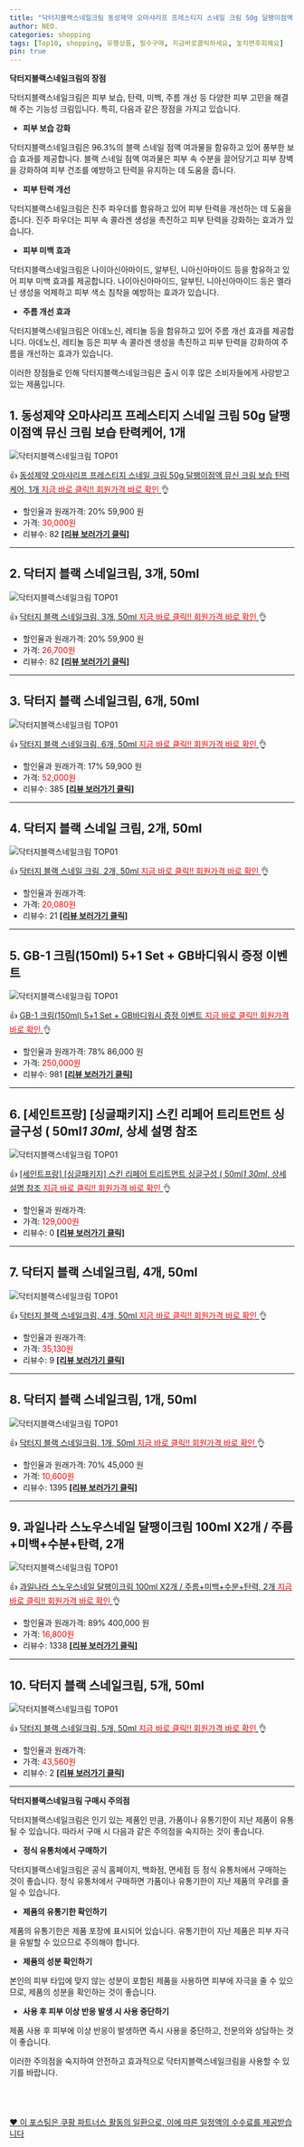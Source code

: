 ```yaml
---
title: "닥터지블랙스네일크림 동성제약 오마샤리프 프레스티지 스네일 크림 50g 달팽이점액 뮤신 크림 보습 탄력케어, 1개 필수 필요 추천 제품 비교 최저 가격 비교 장점 구매 후기 구매평"
author: NEO.
categories: shopping
tags: [Top10, shopping, 유행상품, 필수구매, 지금바로클릭하세요, 놓치면후회해요]
pin: true
---
```

**닥터지블랙스네일크림의 장점**

닥터지블랙스네일크림은 피부 보습, 탄력, 미백, 주름 개선 등 다양한 피부 고민을 해결해 주는 기능성 크림입니다. 특히, 다음과 같은 장점을 가지고 있습니다.

* **피부 보습 강화**

닥터지블랙스네일크림은 96.3%의 블랙 스네일 점액 여과물을 함유하고 있어 풍부한 보습 효과를 제공합니다. 블랙 스네일 점액 여과물은 피부 속 수분을 끌어당기고 피부 장벽을 강화하여 피부 건조를 예방하고 탄력을 유지하는 데 도움을 줍니다.

* **피부 탄력 개선**

닥터지블랙스네일크림은 진주 파우더를 함유하고 있어 피부 탄력을 개선하는 데 도움을 줍니다. 진주 파우더는 피부 속 콜라겐 생성을 촉진하고 피부 탄력을 강화하는 효과가 있습니다.

* **피부 미백 효과**

닥터지블랙스네일크림은 나이아신아마이드, 알부틴, 니아신아마이드 등을 함유하고 있어 피부 미백 효과를 제공합니다. 나이아신아마이드, 알부틴, 니아신아마이드 등은 멜라닌 생성을 억제하고 피부 색소 침착을 예방하는 효과가 있습니다.

* **주름 개선 효과**

닥터지블랙스네일크림은 아데노신, 레티놀 등을 함유하고 있어 주름 개선 효과를 제공합니다. 아데노신, 레티놀 등은 피부 속 콜라겐 생성을 촉진하고 피부 탄력을 강화하여 주름을 개선하는 효과가 있습니다.

이러한 장점들로 인해 닥터지블랙스네일크림은 출시 이후 많은 소비자들에게 사랑받고 있는 제품입니다.

   

## 1. 동성제약 오마샤리프 프레스티지 스네일 크림 50g 달팽이점액 뮤신 크림 보습 탄력케어, 1개

![닥터지블랙스네일크림 TOP01](https://thumbnail8.coupangcdn.com/thumbnails/remote/490x490ex/image/vendor_inventory/555d/dfcf8e545385dfb62a819d496553bc569dfbdba7aca4998c843e4dbe7109.png)


👍 [동성제약 오마샤리프 프레스티지 스네일 크림 50g 달팽이점액 뮤신 크림 보습 탄력케어, 1개 <font color=red> 지금 바로 클릭!! 회원가격 바로 확인 </font> ](https://link.coupang.com/re/AFFSDP?lptag=AF3617701&subid=GithubCoopas&pageKey=7350376284&traceid=V0-153&itemId=18913380034&vendorItemId=80987899578) 👌 


- 할인율과 원래가격: 20%  59,900   원
- 가격: <span style='color:red'>30,000원</span>
- 리뷰수: 82  [**[리뷰 보러가기 클릭]**](https://link.coupang.com/re/AFFSDP?lptag=AF3617701&subid=GithubCoopas&pageKey=7350376284&traceid=V0-153&itemId=18913380034&vendorItemId=80987899578)

---


   

## 2. 닥터지 블랙 스네일크림, 3개, 50ml

![닥터지블랙스네일크림 TOP01](https://thumbnail9.coupangcdn.com/thumbnails/remote/490x490ex/image/retail/images/40fc048a-78fe-4d61-85b1-cc48d878ba0f6545159969151950245.png)


👍 [닥터지 블랙 스네일크림, 3개, 50ml <font color=red> 지금 바로 클릭!! 회원가격 바로 확인 </font> ](https://link.coupang.com/re/AFFSDP?lptag=AF3617701&subid=GithubCoopas&pageKey=7112172506&traceid=V0-153&itemId=19503737130&vendorItemId=86285370362) 👌 


- 할인율과 원래가격: 20%  59,900   원
- 가격: <span style='color:red'>26,700원</span>
- 리뷰수: 82  [**[리뷰 보러가기 클릭]**](https://link.coupang.com/re/AFFSDP?lptag=AF3617701&subid=GithubCoopas&pageKey=7112172506&traceid=V0-153&itemId=19503737130&vendorItemId=86285370362)

---


   

## 3. 닥터지 블랙 스네일크림, 6개, 50ml

![닥터지블랙스네일크림 TOP01](https://thumbnail9.coupangcdn.com/thumbnails/remote/490x490ex/image/retail/images/6ffeef56-340f-4da3-97d6-e0196742f24a2815399788146053892.png)


👍 [닥터지 블랙 스네일크림, 6개, 50ml <font color=red> 지금 바로 클릭!! 회원가격 바로 확인 </font> ](https://link.coupang.com/re/AFFSDP?lptag=AF3617701&subid=GithubCoopas&pageKey=7112172506&traceid=V0-153&itemId=9635719268&vendorItemId=86285370524) 👌 


- 할인율과 원래가격: 17%  59,900   원
- 가격: <span style='color:red'>52,000원</span>
- 리뷰수: 385  [**[리뷰 보러가기 클릭]**](https://link.coupang.com/re/AFFSDP?lptag=AF3617701&subid=GithubCoopas&pageKey=7112172506&traceid=V0-153&itemId=9635719268&vendorItemId=86285370524)

---


   

## 4. 닥터지 블랙 스네일 크림, 2개, 50ml

![닥터지블랙스네일크림 TOP01](https://thumbnail6.coupangcdn.com/thumbnails/remote/490x490ex/image/retail/images/d0314271-7150-4d5b-b831-602a9f1ae4f38963328785700177971.png)


👍 [닥터지 블랙 스네일 크림, 2개, 50ml <font color=red> 지금 바로 클릭!! 회원가격 바로 확인 </font> ](https://link.coupang.com/re/AFFSDP?lptag=AF3617701&subid=GithubCoopas&pageKey=7112172506&traceid=V0-153&itemId=17782673246&vendorItemId=86285370248) 👌 


- 할인율과 원래가격: 
- 가격: <span style='color:red'>20,080원</span>
- 리뷰수: 21  [**[리뷰 보러가기 클릭]**](https://link.coupang.com/re/AFFSDP?lptag=AF3617701&subid=GithubCoopas&pageKey=7112172506&traceid=V0-153&itemId=17782673246&vendorItemId=86285370248)

---


   

## 5. GB-1 크림(150ml) 5+1 Set + GB바디워시 증정 이벤트

![닥터지블랙스네일크림 TOP01](https://thumbnail7.coupangcdn.com/thumbnails/remote/490x490ex/image/vendor_inventory/f788/f894b01e7cc9c08037194e900822e76963e8f9e4a9b3a15e6450964eb575.png)


👍 [GB-1 크림(150ml) 5+1 Set + GB바디워시 증정 이벤트 <font color=red> 지금 바로 클릭!! 회원가격 바로 확인 </font> ](https://link.coupang.com/re/AFFSDP?lptag=AF3617701&subid=GithubCoopas&pageKey=7716167747&traceid=V0-153&itemId=20696163673&vendorItemId=87767603282) 👌 


- 할인율과 원래가격: 78%  86,000   원
- 가격: <span style='color:red'>250,000원</span>
- 리뷰수: 981  [**[리뷰 보러가기 클릭]**](https://link.coupang.com/re/AFFSDP?lptag=AF3617701&subid=GithubCoopas&pageKey=7716167747&traceid=V0-153&itemId=20696163673&vendorItemId=87767603282)

---


   

## 6. [세인트프랑] [싱글패키지] 스킨 리페어 트리트먼트 싱글구성 ( 50ml*1 30ml*, 상세 설명 참조

![닥터지블랙스네일크림 TOP01](https://thumbnail8.coupangcdn.com/thumbnails/remote/490x490ex/image/vendor_inventory/b4e0/cef2da2111913222ba169e98c1fa90abb7f4d1e0a23bd9cb761c520f68c1.jpg)


👍 [[세인트프랑] [싱글패키지] 스킨 리페어 트리트먼트 싱글구성 ( 50ml*1 30ml*, 상세 설명 참조 <font color=red> 지금 바로 클릭!! 회원가격 바로 확인 </font> ](https://link.coupang.com/re/AFFSDP?lptag=AF3617701&subid=GithubCoopas&pageKey=7706948695&traceid=V0-153&itemId=20648906046&vendorItemId=87722100948) 👌 


- 할인율과 원래가격: 
- 가격: <span style='color:red'>129,000원</span>
- 리뷰수: 0  [**[리뷰 보러가기 클릭]**](https://link.coupang.com/re/AFFSDP?lptag=AF3617701&subid=GithubCoopas&pageKey=7706948695&traceid=V0-153&itemId=20648906046&vendorItemId=87722100948)

---


   

## 7. 닥터지 블랙 스네일크림, 4개, 50ml

![닥터지블랙스네일크림 TOP01](https://thumbnail10.coupangcdn.com/thumbnails/remote/490x490ex/image/retail/images/8f0d4cb9-7fba-45b8-8bbb-5022a13796ce4628401607876960725.png)


👍 [닥터지 블랙 스네일크림, 4개, 50ml <font color=red> 지금 바로 클릭!! 회원가격 바로 확인 </font> ](https://link.coupang.com/re/AFFSDP?lptag=AF3617701&subid=GithubCoopas&pageKey=7112172506&traceid=V0-153&itemId=16416508895&vendorItemId=86285370377) 👌 


- 할인율과 원래가격: 
- 가격: <span style='color:red'>35,130원</span>
- 리뷰수: 9  [**[리뷰 보러가기 클릭]**](https://link.coupang.com/re/AFFSDP?lptag=AF3617701&subid=GithubCoopas&pageKey=7112172506&traceid=V0-153&itemId=16416508895&vendorItemId=86285370377)

---


   

## 8. 닥터지 블랙 스네일크림, 1개, 50ml

![닥터지블랙스네일크림 TOP01](https://thumbnail6.coupangcdn.com/thumbnails/remote/490x490ex/image/product/image/vendoritem/2018/11/21/4086452551/1fab76b6-8afb-464b-8add-1e485bbac483.jpg)


👍 [닥터지 블랙 스네일크림, 1개, 50ml <font color=red> 지금 바로 클릭!! 회원가격 바로 확인 </font> ](https://link.coupang.com/re/AFFSDP?lptag=AF3617701&subid=GithubCoopas&pageKey=7112172506&traceid=V0-153&itemId=439209653&vendorItemId=4086452551) 👌 


- 할인율과 원래가격: 70%  45,000   원
- 가격: <span style='color:red'>10,600원</span>
- 리뷰수: 1395  [**[리뷰 보러가기 클릭]**](https://link.coupang.com/re/AFFSDP?lptag=AF3617701&subid=GithubCoopas&pageKey=7112172506&traceid=V0-153&itemId=439209653&vendorItemId=4086452551)

---


   

## 9. 과일나라 스노우스네일 달팽이크림 100ml X2개 / 주름+미백+수분+탄력, 2개

![닥터지블랙스네일크림 TOP01](https://thumbnail6.coupangcdn.com/thumbnails/remote/490x490ex/image/vendor_inventory/066d/9d761b4e25c0ee4343d5222285dfa958b081c651550f0195896c07d8a48c.jpg)


👍 [과일나라 스노우스네일 달팽이크림 100ml X2개 / 주름+미백+수분+탄력, 2개 <font color=red> 지금 바로 클릭!! 회원가격 바로 확인 </font> ](https://link.coupang.com/re/AFFSDP?lptag=AF3617701&subid=GithubCoopas&pageKey=5022698587&traceid=V0-153&itemId=6737865968&vendorItemId=4944495430) 👌 


- 할인율과 원래가격: 89%  400,000   원
- 가격: <span style='color:red'>16,800원</span>
- 리뷰수: 1338  [**[리뷰 보러가기 클릭]**](https://link.coupang.com/re/AFFSDP?lptag=AF3617701&subid=GithubCoopas&pageKey=5022698587&traceid=V0-153&itemId=6737865968&vendorItemId=4944495430)

---


   

## 10. 닥터지 블랙 스네일크림, 5개, 50ml

![닥터지블랙스네일크림 TOP01](https://thumbnail10.coupangcdn.com/thumbnails/remote/490x490ex/image/retail/images/7c98c40e-5e35-48b7-a2f7-c2bfcd4241cf716334334120891639.png)


👍 [닥터지 블랙 스네일크림, 5개, 50ml <font color=red> 지금 바로 클릭!! 회원가격 바로 확인 </font> ](https://link.coupang.com/re/AFFSDP?lptag=AF3617701&subid=GithubCoopas&pageKey=7112172506&traceid=V0-153&itemId=19503737132&vendorItemId=86285370514) 👌 


- 할인율과 원래가격: 
- 가격: <span style='color:red'>43,560원</span>
- 리뷰수: 2  [**[리뷰 보러가기 클릭]**](https://link.coupang.com/re/AFFSDP?lptag=AF3617701&subid=GithubCoopas&pageKey=7112172506&traceid=V0-153&itemId=19503737132&vendorItemId=86285370514)

---
**닥터지블랙스네일크림 구매시 주의점**

닥터지블랙스네일크림은 인기 있는 제품인 만큼, 가품이나 유통기한이 지난 제품이 유통될 수 있습니다. 따라서 구매 시 다음과 같은 주의점을 숙지하는 것이 좋습니다.

* **정식 유통처에서 구매하기**

닥터지블랙스네일크림은 공식 홈페이지, 백화점, 면세점 등 정식 유통처에서 구매하는 것이 좋습니다. 정식 유통처에서 구매하면 가품이나 유통기한이 지난 제품의 우려를 줄일 수 있습니다.

* **제품의 유통기한 확인하기**

제품의 유통기한은 제품 포장에 표시되어 있습니다. 유통기한이 지난 제품은 피부 자극을 유발할 수 있으므로 주의해야 합니다.

* **제품의 성분 확인하기**

본인의 피부 타입에 맞지 않는 성분이 포함된 제품을 사용하면 피부에 자극을 줄 수 있으므로, 제품의 성분을 확인하는 것이 좋습니다.

* **사용 후 피부 이상 반응 발생 시 사용 중단하기**

제품 사용 후 피부에 이상 반응이 발생하면 즉시 사용을 중단하고, 전문의와 상담하는 것이 좋습니다.

이러한 주의점을 숙지하여 안전하고 효과적으로 닥터지블랙스네일크림을 사용할 수 있기를 바랍니다.<br><br><br><br><br> [ ❤  이 포스팅은 쿠팡 파트너스 활동의 일환으로, 이에 따른 일정액의 수수료를 제공받습니다](https://link.coupang.com/a/bcEFyh)